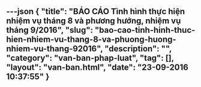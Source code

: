 ---json
{
    "title": "BÁO CÁO  Tình hình thực hiện nhiệm vụ tháng 8  và phương hướng, nhiệm vụ tháng 9/2016",
    "slug": "bao-cao-tinh-hinh-thuc-hien-nhiem-vu-thang-8-va-phuong-huong-nhiem-vu-thang-92016",
    "description": "",
    "category": "van-ban-phap-luat",
    "tag": [],
    "layout": "van-ban.html",
    "date": "23-09-2016 10:37:55"
}
---
